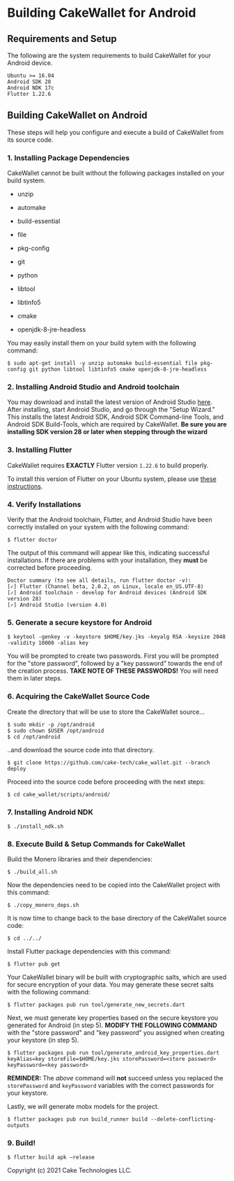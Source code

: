 # Building CakeWallet for Android

## Requirements and Setup

The following are the system requirements to build CakeWallet for your Android device.

```
Ubuntu >= 16.04 
Android SDK 28
Android NDK 17c
Flutter 1.22.6
```

## Building CakeWallet on Android

These steps will help you configure and execute a build of CakeWallet from its source code.

### 1. Installing Package Dependencies

CakeWallet cannot be built without the following packages installed on your build system.

- unzip

- automake

- build-essential

- file

- pkg-config

- git

- python

- libtool

- libtinfo5

- cmake

- openjdk-8-jre-headless

You may easily install them on your build sytem with the following command:

`$ sudo apt-get install -y unzip automake build-essential file pkg-config git python libtool libtinfo5 cmake openjdk-8-jre-headless`

### 2. Installing Android Studio and Android toolchain

You may download and install the latest version of Android Studio [here](https://developer.android.com/studio#downloads). After installing, start Android Studio, and go through the "Setup Wizard." This installs the latest Android SDK, Android SDK Command-line Tools, and Android SDK Build-Tools, which are required by CakeWallet. **Be sure you are installing SDK version 28 or later when stepping through the wizard**

### 3. Installing Flutter

CakeWallet requires **EXACTLY** Flutter version `1.22.6` to build properly.

To install this version of Flutter on your Ubuntu system, please use [these instructions](https://flutter.dev/docs/get-started/install/linux#install-flutter-manually).

### 4. Verify Installations

Verify that the Android toolchain, Flutter, and Android Studio have been correctly installed on your system with the following command:

`$ flutter doctor`

The output of this command will appear like this, indicating successful installations. If there are problems with your installation, they **must** be corrected before proceeding.
```
Doctor summary (to see all details, run flutter doctor -v):
[✓] Flutter (Channel beta, 2.0.2, on Linux, locale en_US.UTF-8)
[✓] Android toolchain - develop for Android devices (Android SDK version 28)
[✓] Android Studio (version 4.0)
```

### 5. Generate a secure keystore for Android

`$ keytool -genkey -v -keystore $HOME/key.jks -keyalg RSA -keysize 2048 -validity 10000 -alias key`

You will be prompted to create two passwords. First you will be prompted for the "store password", followed by a "key password" towards the end of the creation process. **TAKE NOTE OF THESE PASSWORDS!** You will need them in later steps. 

### 6. Acquiring the CakeWallet Source Code

Create the directory that will be use to store the CakeWallet source...

```
$ sudo mkdir -p /opt/android
$ sudo chown $USER /opt/android
$ cd /opt/android
```

..and download the source code into that directory.

`$ git clone https://github.com/cake-tech/cake_wallet.git --branch deploy`

Proceed into the source code before proceeding with the next steps:

`$ cd cake_wallet/scripts/android/`

### 7. Installing Android NDK

`$ ./install_ndk.sh`

### 8. Execute Build & Setup Commands for CakeWallet

Build the Monero libraries and their dependencies:

`$ ./build_all.sh`

Now the dependencies need to be copied into the CakeWallet project with this command:

`$ ./copy_monero_deps.sh`

It is now time to change back to the base directory of the CakeWallet source code:

`$ cd ../../`

Install Flutter package dependencies with this command:

`$ flutter pub get`

Your CakeWallet binary will be built with cryptographic salts, which are used for secure encryption of your data. You may generate these secret salts with the following command:

`$ flutter packages pub run tool/generate_new_secrets.dart`

Next, we must generate key properties based on the secure keystore you generated for Android (in step 5). **MODIFY THE FOLLOWING COMMAND** with the "store password" and "key password" you assigned when creating your keystore (in step 5).

`$ flutter packages pub run tool/generate_android_key_properties.dart keyAlias=key storeFile=$HOME/key.jks storePassword=<store password> keyPassword=<key password>`

**REMINDER:** The *above* command will **not** succeed unless you replaced the `storePassword` and `keyPassword` variables with the correct passwords for your keystore.

Lastly, we will generate mobx models for the project.

`$ flutter packages pub run build_runner build --delete-conflicting-outputs`

### 9. Build!

`$ flutter build apk —release`

Copyright (c) 2021 Cake Technologies LLC.